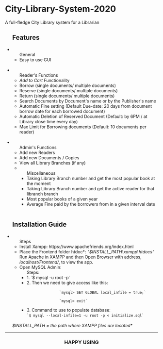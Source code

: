 <h1 text-align="center">City-Library-System-2020</h1>
<p>A full-fledge City Library system for a Librarian</p>

<ul><h2>Features</h2>
  <li><ul>General
        <li>Easy to use GUI</li>
      </ul>
      <br/>
  </li>
  <li>
    <ul>Reader's Functions
      <li><em>Add to Cart</em> Functionality</li>
      <li>Borrow (single documents/ multiple documents)</li>
      <li>Reserve (single documents/ multiple documents)</li>
      <li>Return (single documents/ multiple documents)</li>
      <li>Search Documents by Document's name or by the Publisher's name </li>
      <li>Automatic Fine setting (Default Due-date: 20 days from document borrow date for each borrowed document)</li>
      <li>Automatic Deletion of Reserved Document (Default: by 6PM / at Library close time every day)</li>
      <li>Max Limit for Borrowing documents (Default: 10 documents per reader)</li>
    </ul>
    <br/>
  </li>
  
  <li>
    <ul>Admin's Functions
      <li>Add new Readers</li>
      <li>Add new Documents / Copies</li>
      <li>View all Library Branches (if any)</li>
      <li>
        <ul>Miscellaneous
          <li> Taking Library Branch number and get the most popular book at the moment</li>
          <li> Taking Library Branch number and get the active reader for that libranch branch</li>
          <li> Most popular books of a given year</li>
          <li> Average Fine paid by the borrowers from in a given interval date</li>
        </ul>
      </li>
    </ul>
    <br/>
  </li>
</ul>

<ul><h2>Installation Guide</h2>
  <li>
    <ul list-style-type: lower-alpha>Steps
      <li>Install Xampp: https://www.apachefriends.org/index.html</li>
      <li>
        Place the Frontend folder htdoc*: <em>"$INSTALL_PATH\xampp\htdocs"</em><br/>
        Run Apache in XAMPP and then Open Browser with address, <em>localhost/Frontend/</em>, to view the app.
      </li>
      <li>Open MySQL Admin: <br>
        <ul>Steps:
          <li>1. `$ mysql -u root -p`</li>
          <li>2. Then we need to give access like this:<br/>
             <code>
               `mysql> SET GLOBAL local_infile = true;`<br/>
               `mysql> exit`
            </code>
          </li>
          <li>3. Command to use to populate database:<br/>
             <code>`$ mysql --local-infile=1 -u root -p < initialize.sql`</code>
          </li>
        </ul>
      </li>
    </ul><br/>
    <em>$INSTALL_PATH = the path where XAMPP files are located*</em>
  </li>
</ul>
<hr/>
<h3 align="center">HAPPY USING</h3>
